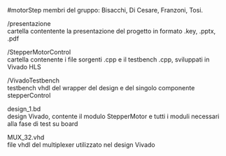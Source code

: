 #motorStep
membri del gruppo: Bisacchi, Di Cesare, Franzoni, Tosi.


/presentazione  
cartella contentente la presentazione del progetto in formato .key, .pptx, .pdf

/StepperMotorControl  
cartella contenente i file sorgenti .cpp e il testbench .cpp, sviluppati in Vivado HLS

/VivadoTestbench  
testbench vhdl del wrapper del design e del singolo componente stepperControl

design_1.bd  
design Vivado, contente il modulo StepperMotor e tutti i moduli necessari alla fase di test su board

MUX_32.vhd  
file vhdl del multiplexer utilizzato nel design Vivado